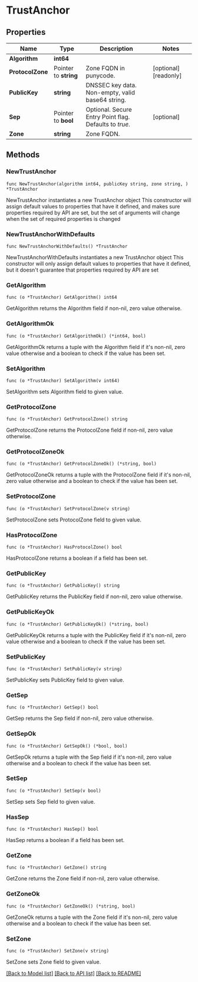 # TrustAnchor

## Properties

Name | Type | Description | Notes
------------ | ------------- | ------------- | -------------
**Algorithm** | **int64** |  | 
**ProtocolZone** | Pointer to **string** | Zone FQDN in punycode. | [optional] [readonly] 
**PublicKey** | **string** | DNSSEC key data. Non-empty, valid base64 string. | 
**Sep** | Pointer to **bool** | Optional. Secure Entry Point flag.  Defaults to _true_. | [optional] 
**Zone** | **string** | Zone FQDN. | 

## Methods

### NewTrustAnchor

`func NewTrustAnchor(algorithm int64, publicKey string, zone string, ) *TrustAnchor`

NewTrustAnchor instantiates a new TrustAnchor object
This constructor will assign default values to properties that have it defined,
and makes sure properties required by API are set, but the set of arguments
will change when the set of required properties is changed

### NewTrustAnchorWithDefaults

`func NewTrustAnchorWithDefaults() *TrustAnchor`

NewTrustAnchorWithDefaults instantiates a new TrustAnchor object
This constructor will only assign default values to properties that have it defined,
but it doesn't guarantee that properties required by API are set

### GetAlgorithm

`func (o *TrustAnchor) GetAlgorithm() int64`

GetAlgorithm returns the Algorithm field if non-nil, zero value otherwise.

### GetAlgorithmOk

`func (o *TrustAnchor) GetAlgorithmOk() (*int64, bool)`

GetAlgorithmOk returns a tuple with the Algorithm field if it's non-nil, zero value otherwise
and a boolean to check if the value has been set.

### SetAlgorithm

`func (o *TrustAnchor) SetAlgorithm(v int64)`

SetAlgorithm sets Algorithm field to given value.


### GetProtocolZone

`func (o *TrustAnchor) GetProtocolZone() string`

GetProtocolZone returns the ProtocolZone field if non-nil, zero value otherwise.

### GetProtocolZoneOk

`func (o *TrustAnchor) GetProtocolZoneOk() (*string, bool)`

GetProtocolZoneOk returns a tuple with the ProtocolZone field if it's non-nil, zero value otherwise
and a boolean to check if the value has been set.

### SetProtocolZone

`func (o *TrustAnchor) SetProtocolZone(v string)`

SetProtocolZone sets ProtocolZone field to given value.

### HasProtocolZone

`func (o *TrustAnchor) HasProtocolZone() bool`

HasProtocolZone returns a boolean if a field has been set.

### GetPublicKey

`func (o *TrustAnchor) GetPublicKey() string`

GetPublicKey returns the PublicKey field if non-nil, zero value otherwise.

### GetPublicKeyOk

`func (o *TrustAnchor) GetPublicKeyOk() (*string, bool)`

GetPublicKeyOk returns a tuple with the PublicKey field if it's non-nil, zero value otherwise
and a boolean to check if the value has been set.

### SetPublicKey

`func (o *TrustAnchor) SetPublicKey(v string)`

SetPublicKey sets PublicKey field to given value.


### GetSep

`func (o *TrustAnchor) GetSep() bool`

GetSep returns the Sep field if non-nil, zero value otherwise.

### GetSepOk

`func (o *TrustAnchor) GetSepOk() (*bool, bool)`

GetSepOk returns a tuple with the Sep field if it's non-nil, zero value otherwise
and a boolean to check if the value has been set.

### SetSep

`func (o *TrustAnchor) SetSep(v bool)`

SetSep sets Sep field to given value.

### HasSep

`func (o *TrustAnchor) HasSep() bool`

HasSep returns a boolean if a field has been set.

### GetZone

`func (o *TrustAnchor) GetZone() string`

GetZone returns the Zone field if non-nil, zero value otherwise.

### GetZoneOk

`func (o *TrustAnchor) GetZoneOk() (*string, bool)`

GetZoneOk returns a tuple with the Zone field if it's non-nil, zero value otherwise
and a boolean to check if the value has been set.

### SetZone

`func (o *TrustAnchor) SetZone(v string)`

SetZone sets Zone field to given value.



[[Back to Model list]](../README.md#documentation-for-models) [[Back to API list]](../README.md#documentation-for-api-endpoints) [[Back to README]](../README.md)


